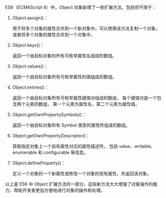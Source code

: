ES6（ECMAScript 6）中，Object 对象新增了一些扩展方法，包括但不限于：

1. Object.assign()：

    用于将多个对象的属性合并到一个新对象中。可以使用该方法复制一个对象，
    或者将多个对象的属性合并到一个对象中。

2. Object.keys()：

    返回一个由目标对象的所有可枚举属性名组成的数组。

3. Object.values()：

    返回一个由目标对象所有可枚举属性的值组成的数组。

4. Object.entries()：

    返回一个由目标对象所有可枚举属性键值对组成的数组，
    每个键值对是一个包含两个元素的数组，
    第一个元素为属性名，第二个元素为属性值。

5. Object.getOwnPropertySymbols()：

    返回一个由目标对象所有 Symbol 类型的属性所组成的数组。

6. Object.getOwnPropertyDescriptor()：

    获取指定对象上一个自有属性对应的属性描述符，
    包括 value、writable、enumerable 和 configurable 等信息。

7. Object.defineProperty()：

    定义一个对象的一个新属性或修改一个对象的现有属性，并返回该对象。

以上是 ES6 中 Object 扩展方法的一部分，这些新方法大大增强了对象操作的能力，帮助开发者更加方便地进行对象的操作和处理。